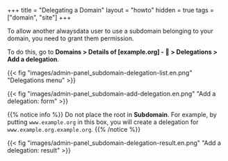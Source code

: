 +++
title = "Delegating a Domain"
layout = "howto"
hidden = true
tags = ["domain", "site"]
+++

To allow another alwaysdata user to use a subdomain belonging to your domain, you need to grant them permission.

To do this, go to **Domains > Details of [example.org] - 🔎 > Delegations > Add a delegation**.

{{< fig "images/admin-panel_subdomain-delegation-list.en.png" "Delegations menu" >}}

{{< fig "images/admin-panel_subdomain-add-delegation.en.png" "Add a delegation: form" >}}

{{% notice info %}}
Do not place the root in **Subdomain**.
For example, by putting `www.example.org` in this box, you will create a delegation for `www.example.org.example.org`.
{{% /notice %}}

{{< fig "images/admin-panel_subdomain-delegation-result.en.png" "Add a delegation: result" >}}
